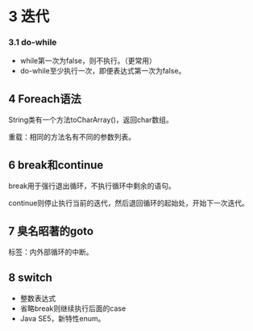 # 3 迭代 

### 3.1 do-while

- while第一次为false，则不执行。（更常用）
- do-while至少执行一次，即便表达式第一次为false。

## 4 Foreach语法

String类有一个方法toCharArray()，返回char数组。

重载：相同的方法名有不同的参数列表。

## 6 break和continue

break用于强行退出循环，不执行循环中剩余的语句。

continue则停止执行当前的迭代，然后退回循环的起始处，开始下一次迭代。

## 7 臭名昭著的goto

标签：内外部循环的中断。

## 8 switch

- 整数表达式
- 省略break则继续执行后面的case
- Java SE5，新特性enum。